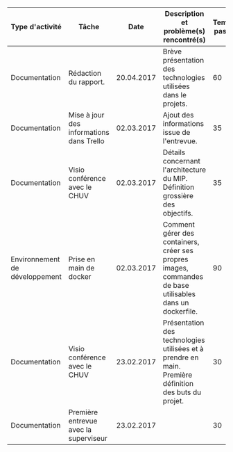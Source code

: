 Type d'activité                | Tâche                                    | Date       | Description et problème(s) rencontré(s)                                                                   | Temps passé
------------------------------ | ---------------------------------------- | ---------- | --------------------------------------------------------------------------------------------------------- | -----------
Documentation                  | Rédaction du rapport.                    | 20.04.2017 | Brève présentation des technologies utilisées dans le projets.                                            | 60
Documentation                  | Mise à jour des informations dans Trello | 02.03.2017 | Ajout des informations issue de l'entrevue.                                                               | 35
Documentation                  | Visio conférence avec le CHUV            | 02.03.2017 | Détails concernant l'architecture du MIP. Définition grossière des objectifs.                             | 35
Environnement de développement | Prise en main de docker                  | 02.03.2017 | Comment gérer des containers, créer ses propres images, commandes de base utilisables dans un dockerfile. | 90
Documentation                  | Visio conférence avec le CHUV            | 23.02.2017 | Présentation des technologies utilisées et à prendre en main. Première définition des buts du projet.     | 30
Documentation                  | Première entrevue avec la superviseur    | 23.02.2017 |                                                                                                           | 30
